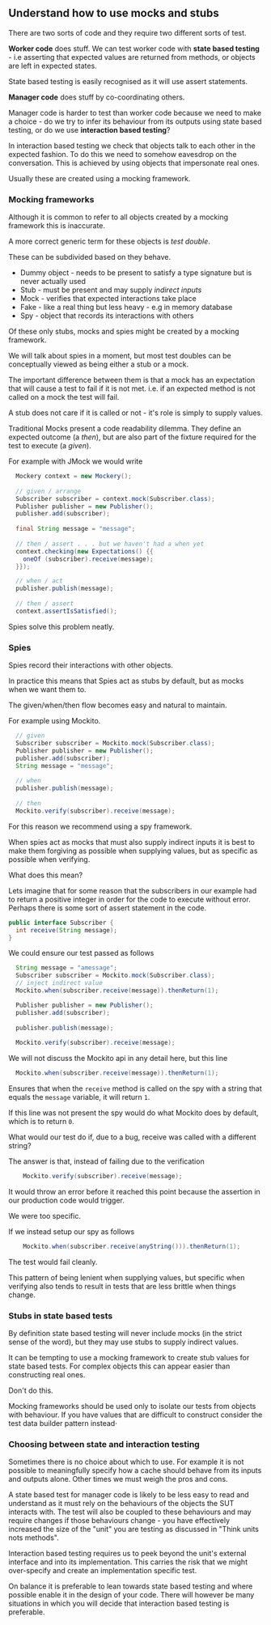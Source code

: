 ## Understand how to use mocks and stubs

There are two sorts of code and they require two different sorts of test.

**Worker code** does stuff. We can test worker code with **state based testing** - i.e asserting that expected values are returned from methods, or objects are left in expected states.

State based testing is easily recognised as it will use assert statements.

**Manager code** does stuff by co-coordinating others. 

Manager code is harder to test than worker code because we need to make a choice - do we try to infer its behaviour from its outputs using state based testing, or do we use **interaction based testing**?

In interaction based testing we check that objects talk to each other in the expected fashion. To do this we need to somehow eavesdrop on the conversation. This is achieved by using objects that impersonate real ones.

Usually these are created using a mocking framework.

### Mocking frameworks

Although it is common to refer to all objects created by a mocking framework this is inaccurate.

A more correct generic term for these objects is *test double*.

These can be subdivided based on they behave.

* Dummy object - needs to be present to satisfy a type signature but is never actually used
* Stub - must be present and may supply *indirect inputs*
* Mock - verifies that expected interactions take place
* Fake - like a real thing but less heavy - e.g in memory database
* Spy  - object that records its interactions with others

Of these only stubs, mocks and spies might be created by a mocking framework.

We will talk about spies in a moment, but most test doubles can be conceptually viewed as being either a stub or a mock.

The important difference between them is that a mock has an expectation that will cause a test to fail if it is not met. i.e. if an expected method is not called on a mock the test will fail. 

A stub does not care if it is called or not - it's role is simply to supply values.

Traditional Mocks present a code readability dilemma. They define an expected outcome (a *then*), but are also part of the fixture required for the test to execute (a *given*).

For example with JMock we would write

```java
  Mockery context = new Mockery(); 
 
  // given / arrange
  Subscriber subscriber = context.mock(Subscriber.class);
  Publisher publisher = new Publisher();
  publisher.add(subscriber);
        
  final String message = "message";
 
  // then / assert . . . but we haven't had a when yet      
  context.checking(new Expectations() {{
    oneOf (subscriber).receive(message);
  }});

  // when / act
  publisher.publish(message);
       
  // then / assert
  context.assertIsSatisfied();
```

Spies solve this problem neatly.

### Spies

Spies record their interactions with other objects.

In practice this means that Spies act as stubs by default, but as mocks when we want them to.

The given/when/then flow becomes easy and natural to maintain.

For example using Mockito.

```java
  // given
  Subscriber subscriber = Mockito.mock(Subscriber.class);
  Publisher publisher = new Publisher();
  publisher.add(subscriber);
  String message = "message";
  
  // when
  publisher.publish(message);
    
  // then
  Mockito.verify(subscriber).receive(message); 
```

For this reason we recommend using a spy framework. 

When spies act as mocks that must also supply indirect inputs it is best to make them forgiving as possible when supplying values, but as specific as possible when verifying.

What does this mean?

Lets imagine that for some reason that the subscribers in our example had to return a positive integer in order for the code to execute without error. Perhaps there is some sort of assert statement in the code.

```java
public interface Subscriber {
  int receive(String message);
}
```

We could ensure our test passed as follows 

```java
  String message = "amessage";
  Subscriber subscriber = Mockito.mock(Subscriber.class);
  // inject indirect value 
  Mockito.when(subscriber.receive(message)).thenReturn(1);

  Publisher publisher = new Publisher();
  publisher.add(subscriber);
    
  publisher.publish(message);
    
  Mockito.verify(subscriber).receive(message); 
```

We will not discuss the Mockito api in any detail here, but this line

```java
  Mockito.when(subscriber.receive(message)).thenReturn(1);
```

Ensures that when the `receive` method is called on the spy with a string that equals the `message` variable, it will return `1`. 

If this line was not present the spy would do what Mockito does by default, which is to return `0`.

What would our test do if, due to a bug, receive was called with a different string?

The answer is that, instead of failing due to the verification

```java
    Mockito.verify(subscriber).receive(message); 
```

It would throw an error before it reached this point because the assertion in our production code would trigger.

We were too specific.

If we instead setup our spy as follows

```java
    Mockito.when(subscriber.receive(anyString())).thenReturn(1);
```

The test would fail cleanly.

This pattern of being lenient when supplying values, but specific when verifying also tends to result in tests that are less brittle when things change.

### Stubs in state based tests

By definition state based testing will never include mocks (in the strict sense of the word), but they may use stubs to supply indirect values.

It can be tempting to use a mocking framework to create stub values for state based tests. For complex objects this can appear easier than constructing real ones.

Don't do this.

Mocking frameworks should be used only to isolate our tests from objects with behaviour. If you have values that are difficult to construct consider the test data builder pattern instead·

### Choosing between state and interaction testing

Sometimes there is no choice about which to use. For example it is not possible to meaningfully specify how a cache should behave from its inputs and outputs alone. Other times we must weigh the pros and cons.

A state based test for manager code is likely to be less easy to read and understand as it must rely on the behaviours of the objects the SUT interacts with. The test will also be coupled to these behaviours and may require changes if those behaviours change - you have effectively increased the size of the "unit" you are testing as discussed in "Think units nots methods".

Interaction based testing requires us to peek beyond the unit's external interface and into its implementation. This carries the risk that we might over-specify and create an implementation specific test.

On balance it is preferable to lean towards state based testing and where possible enable it in the design of your code. There will however be many situations in which you will decide that interaction based testing is preferable.

